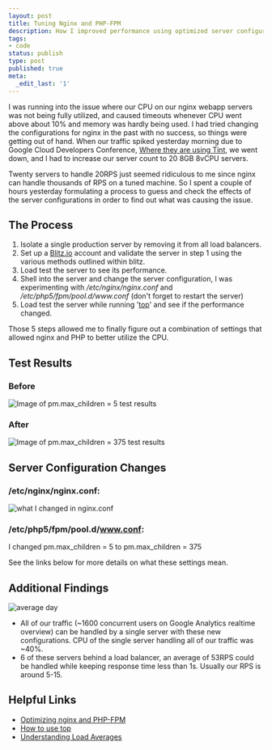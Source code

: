 ```yaml
---
layout: post
title: Tuning Nginx and PHP-FPM
description: How I improved performance using optimized server configurations.
tags:
- code
status: publish
type: post
published: true
meta:
  _edit_last: '1'
---
```


I was running into the issue where our CPU on our nginx webapp servers was not being fully utilized, and caused timeouts whenever CPU went above about 10% and memory was hardly being used. I had tried changing the configurations for nginx in the past with no success, so things were getting out of hand. When our traffic spiked yesterday morning due to Google Cloud Developers Conference, [Where they are using Tint](https://cloud.google.com/events/google-cloud-platform-live/), we went down, and I had to increase our server count to 20 8GB 8vCPU servers.

Twenty servers to handle 20RPS just seemed ridiculous to me since nginx can handle thousands of RPS on a tuned machine. So I spent a couple of hours yesterday formulating a process to guess and check the effects of the server configurations in order to find out what was causing the issue.

## The Process

1. Isolate a single production server by removing it from all load balancers.
2. Set up a [Blitz.io](http://www.blitz.io) account and validate the server in step 1 using the various methods outlined within blitz.
3. Load test the server to see its performance.
4. Shell into the server and change the server configuration, I was experimenting with _/etc/nginx/nginx.conf_ and _/etc/php5/fpm/pool.d/www.conf_ (don't forget to restart the server)
5. Load test the server while running '[top](http://linuxaria.com/howto/understanding-the-top-command-on-linux?lang=en)' and see if the performance changed.

Those 5 steps allowed me to finally figure out a combination of settings that allowed nginx and PHP to better utilize the CPU. 

## Test Results

### Before
![Image of pm.max\_children = 5 test results](https://www.evernote.com/shard/s28/sh/3d0acd19-0b62-4472-b6e2-c6dc6bb53f3c/174663792b7b55eff243ed43882a8acc/deep/0/Menubar-and-Blitz---Load-testing-from-the-cloud-and-ryochiba---root@webapp-4-p---etc-php5-fpm---ssh---80-61-and-hm_api.php---dev_mac-and-HipChat---Nik-Aitharaju.png)

### After
![Image of pm.max\_children = 375 test results](https://www.evernote.com/shard/s28/sh/62a31cc9-4dfb-456d-873f-5f82c521ebe8/62f3c5e0427010b8098dc9093f26fea1/deep/0/Screenshot-3-25-14,-6-30-PM.png)

## Server Configuration Changes

### /etc/nginx/nginx.conf:
![what I changed in nginx.conf](https://www.evernote.com/shard/s28/sh/fbd35cb2-bdac-4a05-b478-a53ad7e9590f/97671f7a075683fbc5431fb52d62c177/deep/0/added-nginx-optimizations---5461e45---hypemarks-tint\_app.png)

### /etc/php5/fpm/pool.d/www.conf:
I changed pm.max\_children = 5 to pm.max\_children = 375

See the links below for more details on what these settings mean.

## Additional Findings
![average day](https://www.evernote.com/shard/s28/sh/0373d0ec-41d1-4819-8be2-6caf2d07e039/c7163cfa4015b2886d66ae14a8d76bf6/deep/0/Overview---Google-Analytics.png)
* All of our traffic (~1600 concurrent users on Google Analytics realtime overview) can be handled by a single server with these new configurations. CPU of the single server handling all of our traffic was ~40%.
* 6 of these servers behind a load balancer, an average of 53RPS could be handled while keeping response time less than 1s. Usually our RPS is around 5-15.

## Helpful Links 

* [Optimizing nginx and PHP-FPM](http://nls.io/optimize-nginx-and-php-fpm-max_children/)
* [How to use top](http://linuxaria.com/howto/understanding-the-top-command-on-linux?lang=en)
* [Understanding Load Averages](http://blog.scoutapp.com/articles/2009/07/31/understanding-load-averages)
